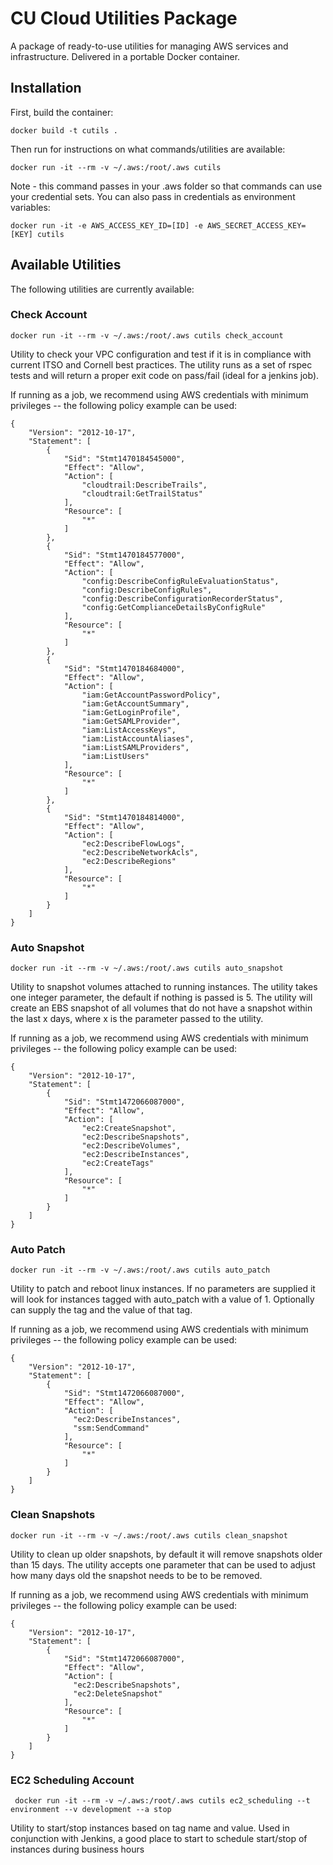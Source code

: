 # CU Cloud Utilities Package

A package of ready-to-use utilities for managing AWS services and infrastructure.  Delivered in a portable Docker container.

## Installation

First, build the container:

```
docker build -t cutils .
```

Then run for instructions on what commands/utilities are available:
```
docker run -it --rm -v ~/.aws:/root/.aws cutils
```

Note - this command passes in your .aws folder so that commands can use your credential sets.  You can also pass in credentials as environment variables:

```
docker run -it -e AWS_ACCESS_KEY_ID=[ID] -e AWS_SECRET_ACCESS_KEY=[KEY] cutils
```

## Available Utilities

The following utilities are currently available:

### Check Account

```
docker run -it --rm -v ~/.aws:/root/.aws cutils check_account
```

Utility to check your VPC configuration and test if it is in compliance with current ITSO and Cornell best practices.  The utility runs as a set of rspec tests and will return a proper exit code on pass/fail (ideal for a jenkins job).

If running as a job, we recommend using AWS credentials with minimum privileges -- the following policy example can be used:

```
{
    "Version": "2012-10-17",
    "Statement": [
        {
            "Sid": "Stmt1470184545000",
            "Effect": "Allow",
            "Action": [
                "cloudtrail:DescribeTrails",
                "cloudtrail:GetTrailStatus"
            ],
            "Resource": [
                "*"
            ]
        },
        {
            "Sid": "Stmt1470184577000",
            "Effect": "Allow",
            "Action": [
                "config:DescribeConfigRuleEvaluationStatus",
                "config:DescribeConfigRules",
                "config:DescribeConfigurationRecorderStatus",
                "config:GetComplianceDetailsByConfigRule"
            ],
            "Resource": [
                "*"
            ]
        },
        {
            "Sid": "Stmt1470184684000",
            "Effect": "Allow",
            "Action": [
                "iam:GetAccountPasswordPolicy",
                "iam:GetAccountSummary",
                "iam:GetLoginProfile",
                "iam:GetSAMLProvider",
                "iam:ListAccessKeys",
                "iam:ListAccountAliases",
                "iam:ListSAMLProviders",
                "iam:ListUsers"
            ],
            "Resource": [
                "*"
            ]
        },
        {
            "Sid": "Stmt1470184814000",
            "Effect": "Allow",
            "Action": [
                "ec2:DescribeFlowLogs",
                "ec2:DescribeNetworkAcls",
                "ec2:DescribeRegions"
            ],
            "Resource": [
                "*"
            ]
        }
    ]
}
```

### Auto Snapshot

```
docker run -it --rm -v ~/.aws:/root/.aws cutils auto_snapshot
```

Utility to snapshot volumes attached to running instances.  The utility takes one integer parameter, the default if nothing is passed is 5.  The utility will create an EBS snapshot of all volumes that do not have a snapshot within the last x days, where x is the parameter passed to the utility.

If running as a job, we recommend using AWS credentials with minimum privileges -- the following policy example can be used:

```
{
    "Version": "2012-10-17",
    "Statement": [
        {
            "Sid": "Stmt1472066087000",
            "Effect": "Allow",
            "Action": [
                "ec2:CreateSnapshot",
                "ec2:DescribeSnapshots",
                "ec2:DescribeVolumes",
                "ec2:DescribeInstances",
                "ec2:CreateTags"
            ],
            "Resource": [
                "*"
            ]
        }
    ]
}
```

### Auto Patch

```
docker run -it --rm -v ~/.aws:/root/.aws cutils auto_patch
```

Utility to patch and reboot linux instances.  If no parameters are supplied it will look for instances tagged with auto_patch with a value of 1.  Optionally can supply the tag and the value of that tag.

If running as a job, we recommend using AWS credentials with minimum privileges -- the following policy example can be used:

```
{
    "Version": "2012-10-17",
    "Statement": [
        {
            "Sid": "Stmt1472066087000",
            "Effect": "Allow",
            "Action": [
              "ec2:DescribeInstances",
              "ssm:SendCommand"
            ],
            "Resource": [
                "*"
            ]
        }
    ]
}
```

### Clean Snapshots

```
docker run -it --rm -v ~/.aws:/root/.aws cutils clean_snapshot
```

Utility to clean up older snapshots, by default it will remove snapshots older than 15 days.  The utility accepts one parameter that can be used to adjust how many days old the snapshot needs to be to be removed.

If running as a job, we recommend using AWS credentials with minimum privileges -- the following policy example can be used:

```
{
    "Version": "2012-10-17",
    "Statement": [
        {
            "Sid": "Stmt1472066087000",
            "Effect": "Allow",
            "Action": [
              "ec2:DescribeSnapshots",
              "ec2:DeleteSnapshot"
            ],
            "Resource": [
                "*"
            ]
        }
    ]
}
```

### EC2 Scheduling Account

```
 docker run -it --rm -v ~/.aws:/root/.aws cutils ec2_scheduling --t environment --v development --a stop
```
Utility to start/stop instances based on tag name and value.  Used in conjunction with Jenkins, a good place to start to schedule start/stop of instances during business hours

